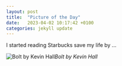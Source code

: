 ```yaml
---
layout: post
title:  "Picture of the Day"
date:   2023-04-02 10:17:42 +0100
categories: jekyll update
---
```


I started reading Starbucks save my life by ...

![Bolt by Kevin Hall](https://lh3.googleusercontent.com/pxCPig1-QaSoslPgK6gnyigXAlFUCJnKRSpaLf7SMBlrEaO-MZNh138MwGZXn6OHoyN9tGtsj-JZlCPc3Vx0FEkc-myxOEwza7l95HpHLOlDBM4xYsC4e_TlpHtGpsZf0aSYusKl0Q=w2400)*Bolt by Kevin Hall*&nbsp;



[jekyll-docs]: https://jekyllrb.com/docs/home
[jekyll-gh]:   https://github.com/jekyll/jekyll
[jekyll-talk]: https://talk.jekyllrb.com/


